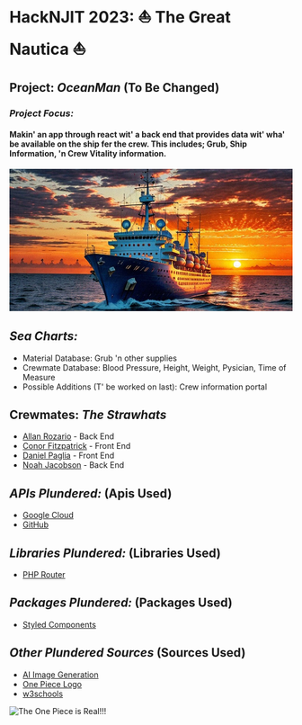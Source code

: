 # HackNJIT 2023: ⛵ The Great Nautica ⛵

## **Project:** *OceanMan* (To Be Changed)

### *Project Focus:*
#### Makin' an app through react wit' a back end that provides data wit' wha' be available on the ship fer the crew. This includes; Grub, Ship Information, 'n Crew Vitality information.

![Sailing](picture.jpg)
## ***Sea Charts:***
* Material Database:
Grub 'n other supplies
* Crewmate Database:
Blood Pressure, Height, Weight, Pysician, Time of Measure
* Possible Additions (T' be worked on last):
Crew information portal
## **Crewmates:** *The Strawhats*

* [Allan Rozario](https://github.com/AllanRoz) - Back End
* [Conor Fitzpatrick](https://github.com/CojoFitz) - Front End
* [Daniel Paglia](https://github.com/dp948) - Front End
* [Noah Jacobson](https://github.com/noahajac) - Back End


## ***APIs Plundered:*** (Apis Used)
* [Google Cloud](https://cloud.google.com/?hl=en)
* [GitHub](github.com)
## ***Libraries Plundered:*** (Libraries Used)
* [PHP Router](https://phprouter.com)
## ***Packages Plundered:*** (Packages Used)
* [Styled Components](https://styled-components.com)
## ***Other Plundered Sources*** (Sources Used)
* [AI Image Generation](https://neural.love/ai-art-generator)
* [One Piece Logo](https://1000logos.net/one-piece-logo/)
* [w3schools](https://www.w3schools.com)
 
![The One Piece is Real!!!](https://1000logos.net/wp-content/uploads/2022/08/One-Piece-Logo.png)
